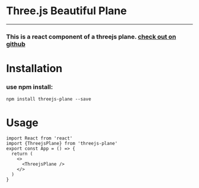 # Three.js Beautiful Plane
----------------------------------
### This is a react component of a threejs plane. [check out on github](https://github.com/PeterFromHell/threejs-plane)

# Installation
### use npm install:
`npm install threejs-plane --save`

# Usage
```
import React from 'react'
import {ThreejsPlane} from 'threejs-plane'
export const App = () => {
  return (
    <>
      <ThreejsPlane />
    </>
  )
}
```
